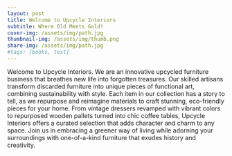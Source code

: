 ```yaml
---
layout: post
title: Welcome to Upcycle Interiors
subtitle: Where Old Meets Gold!
cover-img: /assets/img/path.jpg
thumbnail-img: /assets/img/thumb.png
share-img: /assets/img/path.jpg
#tags: [books, test]
---
```


Welcome to Upcycle Interiors.
We are an innovative upcycled furniture business that breathes new life into forgotten treasures. Our skilled artisans transform discarded furniture into unique pieces of functional art, combining sustainability with style. Each item in our collection has a story to tell, as we repurpose and reimagine materials to craft stunning, eco-friendly pieces for your home. From vintage dressers revamped with vibrant colors to repurposed wooden pallets turned into chic coffee tables, Upcycle Interiors offers a curated selection that adds character and charm to any space. Join us in embracing a greener way of living while adorning your surroundings with one-of-a-kind furniture that exudes history and creativity.